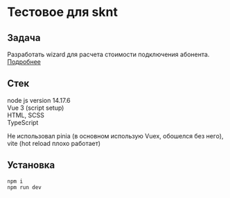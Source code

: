 # Тестовое для sknt

## Задача
Разработать wizard для расчета стоимости подключения абонента.  
[Подробнее](https://skynet.ru/job/frontend/vue/)

## Стек
node js version 14.17.6  
Vue 3 (script setup)  
HTML, SCSS  
TypeScript  
  
Не использовал pinia (в основном использую Vuex, обошелся без него), vite (hot reload плохо работает)
## Установка
```npm i```  
```npm run dev```  
